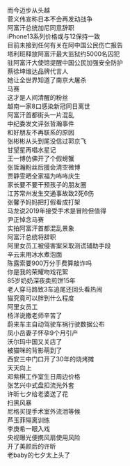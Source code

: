 而今迈步从头越  
菅义伟宣称日本不会再发动战争  
阿富汗总统加尼同意辞职  
iPhone13系列价格或与12保持一致  
目前未接到任何有关在阿中国公民伤亡报告  
塔利班释放阿富汗最大监狱约5000名囚犯  
驻阿富汗大使馆提醒中国公民加强安全防护  
蔡徐坤维达品牌代言人  
她让全世界知道了南京大屠杀  
马赛  
这才是人间清醒的粉丝  
越南一家8口感染新冠同日离世  
阿富汗首都街头一片混乱  
中纪委发文评张哲瀚事件  
和好朋友不再联系的原因  
张彬彬从头到尾没信过郭京飞  
甘望星再唱水星记  
王一博仿佛开了个假螃蟹  
张哲瀚粉丝后援会清空微博  
贾静雯晒全家福为咘咘庆生  
家长要不要干预孩子的朋友圈  
江苏常州发生交通事故致2死6伤  
张馨予妈妈把打假看成打架  
马龙说2019年接受手术是冒险但值得  
尹正悼念马赛  
实拍阿富汗首都混乱景象  
阿富汗总统将辞职  
阿里女员工被侵害案采取测谎辅助手段  
辛云来用冰水煮泡面  
陈露索要900万分手费算敲诈吗  
你是我的荣耀吻戏花絮  
85岁奶奶深夜卖煎饼15年  
老人穿马路致3车追尾还回头看热闹  
猫究竟可以胖到什么程度  
阿里女员工  
杨洋说撒老师辛苦了  
蔚来车主自动驾驶车祸行驶数据公布  
凤小岳妻子怀孕9个月引产  
沃尔玛中国又关店了  
被猫咪的背影萌到了  
西安三中门口开了30年的烧烤摊  
天天向上  
邓紫棋工作室生日周边价格  
张艺兴中式盘扣流光外套  
许昕七夕给老婆送了花  
扫黑风暴  
尼格买提手术室外流泪等候  
芦玉菲隔离训练  
李庚希一眼入戏  
央视曝光便携风扇使用风险  
开了美颜后的许昕  
老baby的七夕太上头了  
